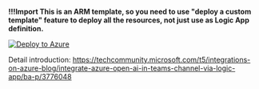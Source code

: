 **!!!Import This is an ARM template, so you need to use "deploy a custom template" feature to deploy all the resources, not just use as Logic App definition.**

[![Deploy to Azure](https://aka.ms/deploytoazurebutton)](https://portal.azure.com/#create/Microsoft.Template/uri/https%3A%2F%2Fraw.githubusercontent.com%2FDrac-Zhang%2FLogicApp_For_Teams_OpenAI_Integration%2Fmain%2Ftemplate.json)

Detail introduction: https://techcommunity.microsoft.com/t5/integrations-on-azure-blog/integrate-azure-open-ai-in-teams-channel-via-logic-app/ba-p/3776048 
